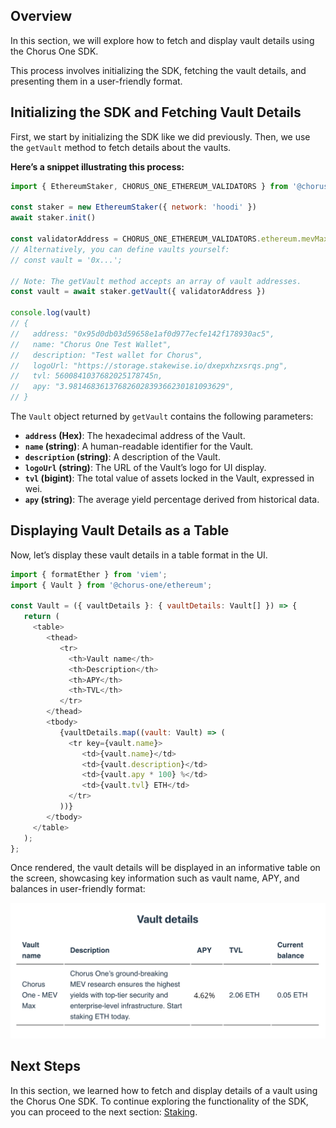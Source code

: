 ## Overview

In this section, we will explore how to fetch and display vault details using the Chorus One SDK.

This process involves initializing the SDK, fetching the vault details, and presenting them in a user-friendly format.

## Initializing the SDK and Fetching Vault Details

First, we start by initializing the SDK like we did previously. Then, we use the `getVault` method to fetch details about the vaults.

**Here’s a snippet illustrating this process:**

```javascript
import { EthereumStaker, CHORUS_ONE_ETHEREUM_VALIDATORS } from '@chorus-one/ethereum'

const staker = new EthereumStaker({ network: 'hoodi' })
await staker.init()

const validatorAddress = CHORUS_ONE_ETHEREUM_VALIDATORS.ethereum.mevMaxVault
// Alternatively, you can define vaults yourself:
// const vault = '0x...';

// Note: The getVault method accepts an array of vault addresses.
const vault = await staker.getVault({ validatorAddress })

console.log(vault)
// {
//   address: "0x95d0db03d59658e1af0d977ecfe142f178930ac5",
//   name: "Chorus One Test Wallet",
//   description: "Test wallet for Chorus",
//   logoUrl: "https://storage.stakewise.io/dxepxhzxsrqs.png",
//   tvl: 5600841037682025178745n,
//   apy: "3.98146836137682602839366230181093629",
// }
```

The `Vault` object returned by `getVault` contains the following parameters:

- **`address` (Hex)**: The hexadecimal address of the Vault.
- **`name` (string)**: A human-readable identifier for the Vault.
- **`description` (string)**: A description of the Vault.
- **`logoUrl` (string)**: The URL of the Vault’s logo for UI display.
- **`tvl` (bigint)**: The total value of assets locked in the Vault, expressed in wei.
- **`apy` (string)**: The average yield percentage derived from historical data.

## Displaying Vault Details as a Table

Now, let’s display these vault details in a table format in the UI.

```javascript
import { formatEther } from 'viem';
import { Vault } from '@chorus-one/ethereum';

const Vault = ({ vaultDetails }: { vaultDetails: Vault[] }) => {
   return (
     <table>
        <thead>
           <tr>
             <th>Vault name</th>
             <th>Description</th>
             <th>APY</th>
             <th>TVL</th>
           </tr>
        </thead>
        <tbody>
           {vaultDetails.map((vault: Vault) => (
             <tr key={vault.name}>
                <td>{vault.name}</td>
                <td>{vault.description}</td>
                <td>{vault.apy * 100} %</td>
                <td>{vault.tvl} ETH</td>
             </tr>
           ))}
        </tbody>
     </table>
   );
};
```

Once rendered, the vault details will be displayed in an informative table on the screen, showcasing key information such as vault name, APY, and balances in user-friendly format:

![Vault details](../assets/tutorial/vaultDetails.png)

## Next Steps

In this section, we learned how to fetch and display details of a vault using the Chorus One SDK. To continue exploring the functionality of the SDK, you can proceed to the next section: [Staking][stake].

[stake]: 3-staking.md
